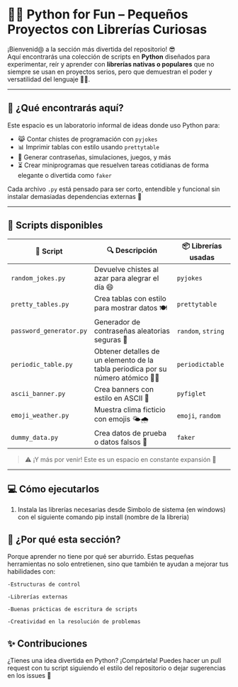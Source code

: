 # 🐍🎉 Python for Fun – Pequeños Proyectos con Librerías Curiosas

¡Bienvenid@ a la sección más divertida del repositorio! 😎  
Aquí encontrarás una colección de scripts en **Python** diseñados para experimentar, reír y aprender con **librerías nativas o populares** que no siempre se usan en proyectos serios, pero que demuestran el poder y versatilidad del lenguaje 🧪💡.

---

## 🎯 ¿Qué encontrarás aquí?

Este espacio es un laboratorio informal de ideas donde uso Python para:

- 😹 Contar chistes de programación con `pyjokes`
- 📊 Imprimir tablas con estilo usando `prettytable`
- 🧠 Generar contraseñas, simulaciones, juegos, y más
- ⏳ Crear miniprogramas que resuelven tareas cotidianas de forma elegante o divertida como `faker`

Cada archivo `.py` está pensado para ser corto, entendible y funcional sin instalar demasiadas dependencias externas 🐾

---

## 📂 Scripts disponibles

| 🧪 Script | 🔍 Descripción | 📦 Librerías usadas |
|----------|----------------|---------------------|
| `random_jokes.py` | Devuelve chistes al azar para alegrar el día 😄 | `pyjokes` |
| `pretty_tables.py` | Crea tablas con estilo para mostrar datos 🍽️ | `prettytable` |
| `password_generator.py` | Generador de contraseñas aleatorias seguras 🔐 | `random`, `string` |
| `periodic_table.py` | Obtener detalles de un elemento de la tabla periodica por su número atómico 👨‍🔬  | `periodictable` |
| `ascii_banner.py` | Crea banners con estilo en ASCII 🎨 | `pyfiglet` |
| `emoji_weather.py` | Muestra clima ficticio con emojis 🌤️🌧️ | `emoji`, `random` |
| `dummy_data.py` | Crea datos de prueba o datos falsos 🪪  | `faker` |

> ⚠️ ¡Y más por venir! Este es un espacio en constante expansión 🚀

---

## 💻 Cómo ejecutarlos

1. Instala las librerías necesarias desde Simbolo de sistema (en windows) con el siguiente comando
   pip install (nombre de la libreria)

## 🤔 ¿Por qué esta sección?

Porque aprender no tiene por qué ser aburrido.
Estas pequeñas herramientas no solo entretienen, sino que también te ayudan a mejorar tus habilidades con:

    -Estructuras de control

    -Librerías externas

    -Buenas prácticas de escritura de scripts

    -Creatividad en la resolución de problemas
   
## ✨ Contribuciones

¿Tienes una idea divertida en Python? ¡Compártela!
Puedes hacer un pull request con tu script siguiendo el estilo del repositorio o dejar sugerencias en los issues 💬
 
